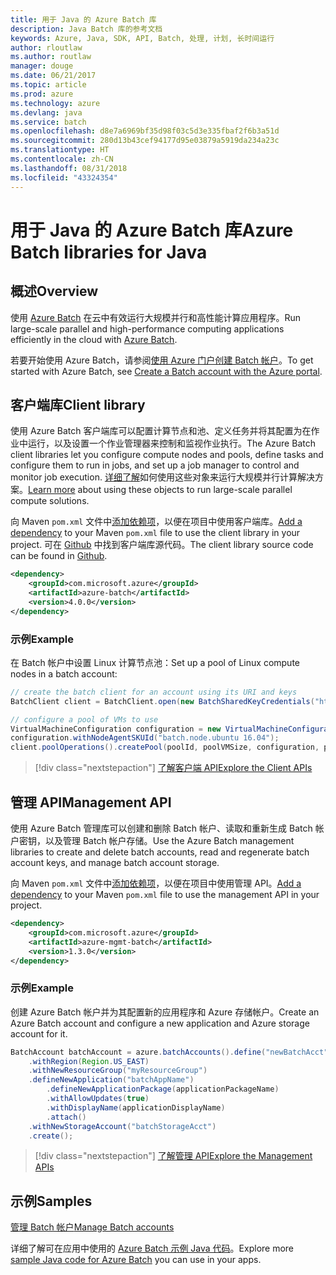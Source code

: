 ```yaml
---
title: 用于 Java 的 Azure Batch 库
description: Java Batch 库的参考文档
keywords: Azure, Java, SDK, API, Batch, 处理, 计划, 长时间运行
author: rloutlaw
ms.author: routlaw
manager: douge
ms.date: 06/21/2017
ms.topic: article
ms.prod: azure
ms.technology: azure
ms.devlang: java
ms.service: batch
ms.openlocfilehash: d8e7a6969bf35d98f03c5d3e335fbaf2f6b3a51d
ms.sourcegitcommit: 280d13b43cef94177d95e03879a5919da234a23c
ms.translationtype: HT
ms.contentlocale: zh-CN
ms.lasthandoff: 08/31/2018
ms.locfileid: "43324354"
---
```

# <a name="azure-batch-libraries-for-java"></a><span data-ttu-id="1b0ca-104">用于 Java 的 Azure Batch 库</span><span class="sxs-lookup"><span data-stu-id="1b0ca-104">Azure Batch libraries for Java</span></span>

## <a name="overview"></a><span data-ttu-id="1b0ca-105">概述</span><span class="sxs-lookup"><span data-stu-id="1b0ca-105">Overview</span></span>

<span data-ttu-id="1b0ca-106">使用 [Azure Batch](/azure/batch/batch-technical-overview) 在云中有效运行大规模并行和高性能计算应用程序。</span><span class="sxs-lookup"><span data-stu-id="1b0ca-106">Run large-scale parallel and high-performance computing applications efficiently in the cloud with [Azure Batch](/azure/batch/batch-technical-overview).</span></span>   

<span data-ttu-id="1b0ca-107">若要开始使用 Azure Batch，请参阅[使用 Azure 门户创建 Batch 帐户](/azure/batch/batch-account-create-portal)。</span><span class="sxs-lookup"><span data-stu-id="1b0ca-107">To get started with Azure Batch, see [Create a Batch account with the Azure portal](/azure/batch/batch-account-create-portal).</span></span>

## <a name="client-library"></a><span data-ttu-id="1b0ca-108">客户端库</span><span class="sxs-lookup"><span data-stu-id="1b0ca-108">Client library</span></span>

<span data-ttu-id="1b0ca-109">使用 Azure Batch 客户端库可以配置计算节点和池、定义任务并将其配置为在作业中运行，以及设置一个作业管理器来控制和监视作业执行。</span><span class="sxs-lookup"><span data-stu-id="1b0ca-109">The Azure Batch client libraries let you configure compute nodes and pools, define tasks and configure them to run in jobs, and set up a job manager to control and monitor job execution.</span></span> <span data-ttu-id="1b0ca-110">[详细了解](/azure/batch/batch-api-basics)如何使用这些对象来运行大规模并行计算解决方案。</span><span class="sxs-lookup"><span data-stu-id="1b0ca-110">[Learn more](/azure/batch/batch-api-basics) about using these objects to run large-scale parallel compute solutions.</span></span>

<span data-ttu-id="1b0ca-111">向 Maven `pom.xml` 文件中[添加依赖项](https://maven.apache.org/guides/getting-started/index.html#How_do_I_use_external_dependencies)，以便在项目中使用客户端库。</span><span class="sxs-lookup"><span data-stu-id="1b0ca-111">[Add a dependency](https://maven.apache.org/guides/getting-started/index.html#How_do_I_use_external_dependencies) to your Maven `pom.xml` file to use the client library in your project.</span></span> <span data-ttu-id="1b0ca-112">可在 [Github](https://github.com/Azure/azure-batch-sdk-for-java) 中找到客户端库源代码。</span><span class="sxs-lookup"><span data-stu-id="1b0ca-112">The client library source code can be found in [Github](https://github.com/Azure/azure-batch-sdk-for-java).</span></span>

```XML
<dependency>
    <groupId>com.microsoft.azure</groupId>
    <artifactId>azure-batch</artifactId>
    <version>4.0.0</version>
</dependency>
```   

### <a name="example"></a><span data-ttu-id="1b0ca-113">示例</span><span class="sxs-lookup"><span data-stu-id="1b0ca-113">Example</span></span>

<span data-ttu-id="1b0ca-114">在 Batch 帐户中设置 Linux 计算节点池：</span><span class="sxs-lookup"><span data-stu-id="1b0ca-114">Set up a pool of Linux compute nodes in a batch account:</span></span>

```java
// create the batch client for an account using its URI and keys
BatchClient client = BatchClient.open(new BatchSharedKeyCredentials("https://fabrikambatch.eastus.batch.azure.com", "fabrikambatch", batchKey));

// configure a pool of VMs to use 
VirtualMachineConfiguration configuration = new VirtualMachineConfiguration();
configuration.withNodeAgentSKUId("batch.node.ubuntu 16.04");
client.poolOperations().createPool(poolId, poolVMSize, configuration, poolVMCount);
```

> [!div class="nextstepaction"]
> [<span data-ttu-id="1b0ca-115">了解客户端 API</span><span class="sxs-lookup"><span data-stu-id="1b0ca-115">Explore the Client APIs</span></span>](/java/api/overview/azure/batch/client)


## <a name="management-api"></a><span data-ttu-id="1b0ca-116">管理 API</span><span class="sxs-lookup"><span data-stu-id="1b0ca-116">Management API</span></span>

<span data-ttu-id="1b0ca-117">使用 Azure Batch 管理库可以创建和删除 Batch 帐户、读取和重新生成 Batch 帐户密钥，以及管理 Batch 帐户存储。</span><span class="sxs-lookup"><span data-stu-id="1b0ca-117">Use the Azure Batch management libraries to create and delete batch accounts, read and regenerate batch account keys, and manage batch account storage.</span></span>

<span data-ttu-id="1b0ca-118">向 Maven `pom.xml` 文件中[添加依赖项](https://maven.apache.org/guides/getting-started/index.html#How_do_I_use_external_dependencies)，以便在项目中使用管理 API。</span><span class="sxs-lookup"><span data-stu-id="1b0ca-118">[Add a dependency](https://maven.apache.org/guides/getting-started/index.html#How_do_I_use_external_dependencies) to your Maven `pom.xml` file to use the management API in your project.</span></span>

```XML
<dependency>
    <groupId>com.microsoft.azure</groupId>
    <artifactId>azure-mgmt-batch</artifactId>
    <version>1.3.0</version>
</dependency>
```

### <a name="example"></a><span data-ttu-id="1b0ca-119">示例</span><span class="sxs-lookup"><span data-stu-id="1b0ca-119">Example</span></span>

<span data-ttu-id="1b0ca-120">创建 Azure Batch 帐户并为其配置新的应用程序和 Azure 存储帐户。</span><span class="sxs-lookup"><span data-stu-id="1b0ca-120">Create an Azure Batch account and configure a new application and Azure storage account for it.</span></span>

```java
BatchAccount batchAccount = azure.batchAccounts().define("newBatchAcct")
    .withRegion(Region.US_EAST)
    .withNewResourceGroup("myResourceGroup")
    .defineNewApplication("batchAppName")
        .defineNewApplicationPackage(applicationPackageName)
        .withAllowUpdates(true)
        .withDisplayName(applicationDisplayName)
        .attach()
    .withNewStorageAccount("batchStorageAcct")
    .create();
```

> [!div class="nextstepaction"]
> [<span data-ttu-id="1b0ca-121">了解管理 API</span><span class="sxs-lookup"><span data-stu-id="1b0ca-121">Explore the Management APIs</span></span>](/java/api/overview/azure/batch/management)


## <a name="samples"></a><span data-ttu-id="1b0ca-122">示例</span><span class="sxs-lookup"><span data-stu-id="1b0ca-122">Samples</span></span>

<span data-ttu-id="1b0ca-123">[管理 Batch 帐户][1]</span><span class="sxs-lookup"><span data-stu-id="1b0ca-123">[Manage Batch accounts][1]</span></span>   

<span data-ttu-id="1b0ca-124">详细了解可在应用中使用的 [Azure Batch 示例 Java 代码](https://azure.microsoft.com/resources/samples/?platform=java&term=batch)。</span><span class="sxs-lookup"><span data-stu-id="1b0ca-124">Explore more [sample Java code for Azure Batch](https://azure.microsoft.com/resources/samples/?platform=java&term=batch) you can use in your apps.</span></span>

[1]: https://github.com/Azure-Samples/batch-java-manage-batch-accounts
